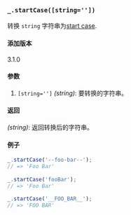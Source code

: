 ### `_.startCase([string=''])`[​](#_startcasestring "_startcasestring的直接链接")

转换 `string` 字符串为[start case](https://en.wikipedia.org/wiki/Letter_case#Stylistic_or_specialised_usage).

#### 添加版本

3.1.0

#### 参数

1.  `[string='']` _(string)_: 要转换的字符串。

#### 返回

_(string)_: 返回转换后的字符串。

#### 例子

```js
_.startCase('--foo-bar--');
// => 'Foo Bar'
 
_.startCase('fooBar');
// => 'Foo Bar'
 
_.startCase('__FOO_BAR__');
// => 'FOO BAR'

```